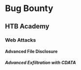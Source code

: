# Bug Bounty
## HTB Academy
### Web Attacks
#### Advanced File Disclosure
##### Advanced Exfiltration with CDATA
